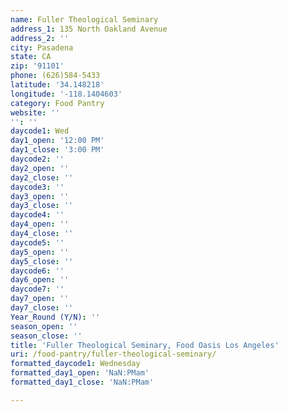 ```yaml
---
name: Fuller Theological Seminary
address_1: 135 North Oakland Avenue
address_2: ''
city: Pasadena
state: CA
zip: '91101'
phone: (626)584-5433
latitude: '34.148218'
longitude: '-118.1404603'
category: Food Pantry
website: ''
'': ''
daycode1: Wed
day1_open: '12:00 PM'
day1_close: '3:00 PM'
daycode2: ''
day2_open: ''
day2_close: ''
daycode3: ''
day3_open: ''
day3_close: ''
daycode4: ''
day4_open: ''
day4_close: ''
daycode5: ''
day5_open: ''
day5_close: ''
daycode6: ''
day6_open: ''
daycode7: ''
day7_open: ''
day7_close: ''
Year_Round (Y/N): ''
season_open: ''
season_close: ''
title: 'Fuller Theological Seminary, Food Oasis Los Angeles'
uri: /food-pantry/fuller-theological-seminary/
formatted_daycode1: Wednesday
formatted_day1_open: 'NaN:PMam'
formatted_day1_close: 'NaN:PMam'

---
```

